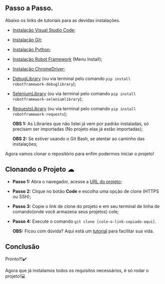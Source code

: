 ## Passo a Passo.
Abaixo os links de tutoriais para as devidas instalações.
  - [Instalação Visual Studio Code](https://blog.cod3r.com.br/visual-studio-code-vscode-instalacao-e-configuracao/);
  - [Instalação Git](https://dicasdeprogramacao.com.br/como-instalar-o-git-no-windows/);
  - [Instalação Python](https://python.org.br/instalacao-windows/);
  - [Instalação Robot Framework](https://robotframework.org/?tab=1#getting-started) (Menu Install);
  - [Instalação ChromeDriver](https://pedrohjmartins.medium.com/como-configurar-chromedriver-no-windows-3bd079fcdbb4);
  - [DebugLibrary](https://github.com/xyb/robotframework-debuglibrary#installation) (ou via terminal pelo comando `pip install robotframework-debuglibrary`);
  - [SeleniumLibrary](https://github.com/robotframework/SeleniumLibrary/#installation) (ou via terminal pelo comando `pip install robotframework-seleniumlibrary`);
  - [RequestsLibrary](https://docs.robotframework.org/docs/different_libraries/requests) (ou via terminal pelo comando `pip install robotframework-requests`);


    **OBS 1:** As Libraries que não listei já vem por padrão instaladas, só precisam ser importadas (No projeto elas já estão importadas);
  
    **OBS 2:** Se estiver usando o Git Bash, se atentar ao caminho das instalações;

  Agora vamos clonar o repositório para enfim podermos iniciar o projeto!

  ## Clonando o Projeto ☁
   - **Passo 1:** Abra o navegador, acesse a [URL do projeto](https://github.com/VinSouss/Automacao-Front-End-Back-End);
   - **Passo 2:** Clique no botão **Code** e escolha uma opção de clone (HTTPS ou SSH);
   - **Passo 3:** Copie o link de clone do projeto e em seu terminal de linha de comando(onde você armazena seus projetos) cole;
   - **Passo 4:** Execute o comando `git clone [cole-o-link-copiado-aqui]`.

     
      **OBS:** Ficou com dúvida? Aqui está um [tutorial](https://docs.github.com/pt/repositories/creating-and-managing-repositories/cloning-a-repository) para facilitar sua vida. 
  
 ## Conclusão
      
  Pronto!!!✔️ 

  Agora que já instalamos todos os requisitos necessários, é só rodar o projeto!💻